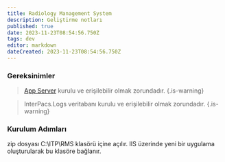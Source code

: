 ```yaml
---
title: Radiology Management System
description: Geliştirme notları
published: true
date: 2023-11-23T08:54:56.750Z
tags: dev
editor: markdown
dateCreated: 2023-11-23T08:54:56.750Z
---
```


### Gereksinimler
> [App Server](/Uygulamalar/AppServer) kurulu ve erişilebilir olmak zorundadır.
{.is-warning}

> InterPacs.Logs veritabanı kurulu ve erişilebilir olmak zorundadır.
{.is-warning}


### Kurulum Adımları
zip dosyası C:\ITP\RMS klasörü içine açılır.
IIS üzerinde yeni bir uygulama oluşturularak bu klasöre bağlanır.